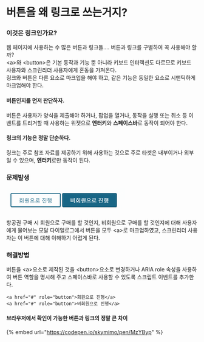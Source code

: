 # 버튼을 왜 링크로 쓰는거지?

### 이것은 링크인가요?

 웹 페이지에 사용하는 수 많은 버튼과 링크들.... 버튼과 링크를 구별하여 꼭 사용해야 할까?  
&lt;a&gt;와 &lt;button&gt;은 기본 동작과 기능 뿐 아니라 키보드 인터랙션도 다르므로 키보드 사용자와 스크린리더 사용자에게 혼동을 가져온다.  
링크와 버튼은 다른 요소로 마크업을 해야 하고, 같은 기능은 동일한 요소로 시맨틱하게 마크업해야 한다.

#### 버튼인지를 먼저 판단하자.

버튼은 사용자가 양식을 제출해야 하거나, 팝업을 열거나, 동작을 실행 또는 취소 등 이벤트를 트리거할 때 사용하는 위젯으로 **엔터키**와 **스페이스바**로 동작이 되어야 한다.

#### 링크의 기능은 정말 단순하다.

링크는 주로 참조 자료를 제공하기 위해 사용하는 것으로 주로 타겟은 내부이거나 외부일 수 있으며, **엔터키**로만 동작이 된다.

### 문제발생

![](../../.gitbook/assets/526.png)

항공권 구매 시 회원으로 구매를 할 것인지, 비회원으로 구매를 할 것인지에 대해 사용자에게 물어보는 모달 다이얼로그에서 버튼을 모두 &lt;a&gt;로 마크업하였고, 스크린리더 사용자는 이 버튼에 대해 이해하기 어렵게 된다.

### 해결방법

버튼을 &lt;a&gt;요소로 제작된 것을 &lt;button&gt;요소로 변경하거나 ARIA role 속성을 사용하여 버튼 역할을 명시해 주고 스페이스바로 사용할 수 있도록 스크립트 이벤트를 추가한다.

```markup
<a href="#" role="button">회원으로 진행</a>
<a href="#" role="button">비회원으로 진행</a>
```

#### 브라우저에서 확인이 가능한 버튼과 링크의 정말 큰 차이

{% embed url="https://codepen.io/skymimo/pen/MzYByp" %}

